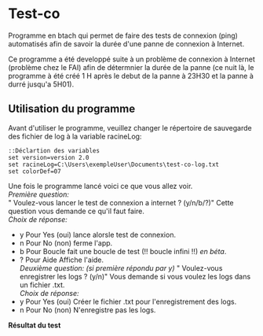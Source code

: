 # Test-co 
Programme en btach qui permet de faire des tests de connexion (ping) automatisés afin de savoir la durée d'une panne de connexion à Internet.

Ce programme a été developpé suite à un problème de connexion à Internet (problème chez le FAI) afin de détermnier la durée de la panne (ce nuit là, le programme à été créé 1 H après le debut de la panne à 23H30 et la panne à durré jusqu'a 5H01).

## Utilisation du programme
Avant d'utiliser le programme, veuillez changer le répertoire de sauvegarde des fichier de log à la variable racineLog:
```batch
::Déclartion des variables
set version=version 2.0
set racineLog=C:\Users\exempleUser\Documents\test-co-log.txt
set colorDef=07
```
Une fois le programme lancé voici ce que vous allez voir.  
*Première question:*  
" Voulez-vous lancer le test de connexion a internet ? (y/n/b/?)" Cette question vous demande ce qu'il faut faire.  
*Choix de réponse:*
- y     Pour Yes (oui) lance alorsle test de connexion.
- n     Pour No (non) ferme l'app.
- b     Pour Boucle  fait une boucle de test (!! boucle infini !!) *en béta*.
- ?     Pour Aide  Affiche l'aide.  
*Deuxième question: (si première répondu par y)*
" Voulez-vous enregistrer les logs ? (y/n)" Vous demande si vous voulez les logs dans un fichier .txt.  
*Choix de réponse:*
- y     Pour Yes (oui) Créer le fichier .txt pour l'enregistrement des logs.
- n     Pour No (non)  N'enregistre pas les logs.

**Résultat du test**
